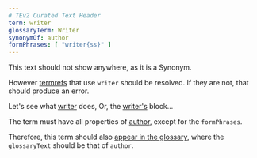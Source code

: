 ```yaml
---
# TEv2 Curated Text Header
term: writer
glossaryTerm: Writer
synonymOf: author
formPhrases: [ "writer{ss}" ]
---
```


This text should not show anywhere, as it is a Synonym.

However [termrefs](@) that use `writer` should be resolved. If they are not, that should produce an error.

Let's see what [writer](@) does, 
Or, the [writer's](@) block...

The term must have all properties of [author](@), except for the `formPhrases`.

Therefore, this term should also [appear in the glossary](/docs/tev2-glossary#writer), where the `glossaryText` should be that of `author`.